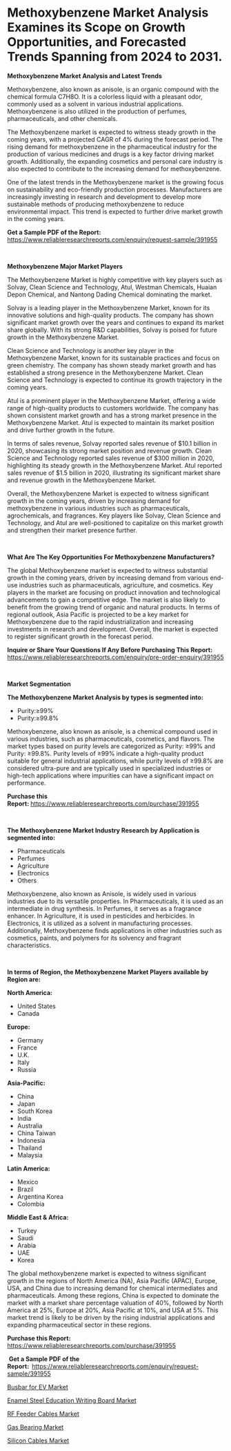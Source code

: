 <p><h1>Methoxybenzene Market Analysis Examines its Scope on Growth Opportunities, and Forecasted Trends Spanning from 2024 to 2031.</h1></p><p><strong>Methoxybenzene Market Analysis and Latest Trends</strong></p>
<p><p>Methoxybenzene, also known as anisole, is an organic compound with the chemical formula C7H8O. It is a colorless liquid with a pleasant odor, commonly used as a solvent in various industrial applications. Methoxybenzene is also utilized in the production of perfumes, pharmaceuticals, and other chemicals.</p><p>The Methoxybenzene market is expected to witness steady growth in the coming years, with a projected CAGR of 4% during the forecast period. The rising demand for methoxybenzene in the pharmaceutical industry for the production of various medicines and drugs is a key factor driving market growth. Additionally, the expanding cosmetics and personal care industry is also expected to contribute to the increasing demand for methoxybenzene.</p><p>One of the latest trends in the Methoxybenzene market is the growing focus on sustainability and eco-friendly production processes. Manufacturers are increasingly investing in research and development to develop more sustainable methods of producing methoxybenzene to reduce environmental impact. This trend is expected to further drive market growth in the coming years.</p></p>
<p><strong>Get a Sample PDF of the Report:&nbsp;</strong> <a href="https://www.reliableresearchreports.com/enquiry/request-sample/391955">https://www.reliableresearchreports.com/enquiry/request-sample/391955</a></p>
<p>&nbsp;</p>
<p><strong>Methoxybenzene Major Market Players</strong></p>
<p><p>The Methoxybenzene Market is highly competitive with key players such as Solvay, Clean Science and Technology, Atul, Westman Chemicals, Huaian Depon Chemical, and Nantong Dading Chemical dominating the market. </p><p>Solvay is a leading player in the Methoxybenzene Market, known for its innovative solutions and high-quality products. The company has shown significant market growth over the years and continues to expand its market share globally. With its strong R&D capabilities, Solvay is poised for future growth in the Methoxybenzene Market.</p><p>Clean Science and Technology is another key player in the Methoxybenzene Market, known for its sustainable practices and focus on green chemistry. The company has shown steady market growth and has established a strong presence in the Methoxybenzene Market. Clean Science and Technology is expected to continue its growth trajectory in the coming years.</p><p>Atul is a prominent player in the Methoxybenzene Market, offering a wide range of high-quality products to customers worldwide. The company has shown consistent market growth and has a strong market presence in the Methoxybenzene Market. Atul is expected to maintain its market position and drive further growth in the future.</p><p>In terms of sales revenue, Solvay reported sales revenue of $10.1 billion in 2020, showcasing its strong market position and revenue growth. Clean Science and Technology reported sales revenue of $300 million in 2020, highlighting its steady growth in the Methoxybenzene Market. Atul reported sales revenue of $1.5 billion in 2020, illustrating its significant market share and revenue growth in the Methoxybenzene Market. </p><p>Overall, the Methoxybenzene Market is expected to witness significant growth in the coming years, driven by increasing demand for methoxybenzene in various industries such as pharmaceuticals, agrochemicals, and fragrances. Key players like Solvay, Clean Science and Technology, and Atul are well-positioned to capitalize on this market growth and strengthen their market presence further.</p></p>
<p>&nbsp;</p>
<p><strong>What Are The Key Opportunities For Methoxybenzene Manufacturers?</strong></p>
<p><p>The global Methoxybenzene market is expected to witness substantial growth in the coming years, driven by increasing demand from various end-use industries such as pharmaceuticals, agriculture, and cosmetics. Key players in the market are focusing on product innovation and technological advancements to gain a competitive edge. The market is also likely to benefit from the growing trend of organic and natural products. In terms of regional outlook, Asia Pacific is projected to be a key market for Methoxybenzene due to the rapid industrialization and increasing investments in research and development. Overall, the market is expected to register significant growth in the forecast period.</p></p>
<p><strong>Inquire or Share Your Questions If Any Before Purchasing This Report:</strong> <a href="https://www.reliableresearchreports.com/enquiry/pre-order-enquiry/391955">https://www.reliableresearchreports.com/enquiry/pre-order-enquiry/391955</a></p>
<p>&nbsp;</p>
<p><strong>Market Segmentation</strong></p>
<p><strong>The Methoxybenzene Market Analysis by types is segmented into:</strong></p>
<p><ul><li>Purity:≥99%</li><li>Purity:≥99.8%</li></ul></p>
<p><p>Methoxybenzene, also known as anisole, is a chemical compound used in various industries, such as pharmaceuticals, cosmetics, and flavors. The market types based on purity levels are categorized as Purity: ≥99% and Purity: ≥99.8%. Purity levels of ≥99% indicate a high-quality product suitable for general industrial applications, while purity levels of ≥99.8% are considered ultra-pure and are typically used in specialized industries or high-tech applications where impurities can have a significant impact on performance.</p></p>
<p><strong>Purchase this Report:&nbsp;</strong><a href="https://www.reliableresearchreports.com/purchase/391955">https://www.reliableresearchreports.com/purchase/391955</a></p>
<p>&nbsp;</p>
<p><strong>The Methoxybenzene Market Industry Research by Application is segmented into:</strong></p>
<p><ul><li>Pharmaceuticals</li><li>Perfumes</li><li>Agriculture</li><li>Electronics</li><li>Others</li></ul></p>
<p><p>Methoxybenzene, also known as Anisole, is widely used in various industries due to its versatile properties. In Pharmaceuticals, it is used as an intermediate in drug synthesis. In Perfumes, it serves as a fragrance enhancer. In Agriculture, it is used in pesticides and herbicides. In Electronics, it is utilized as a solvent in manufacturing processes. Additionally, Methoxybenzene finds applications in other industries such as cosmetics, paints, and polymers for its solvency and fragrant characteristics.</p></p>
<p>&nbsp;</p>
<p><strong>In terms of Region, the Methoxybenzene Market Players available by Region are:</strong></p>
<p>
    <p> <strong> North America: </strong>
        <ul>
            <li>United States</li>
            <li>Canada</li>
        </ul>
        </p> 
    <p> <strong> Europe: </strong>
        <ul>
            <li>Germany</li>
            <li>France</li>
            <li>U.K.</li>
            <li>Italy</li>
            <li>Russia</li>
        </ul>
        </p> 
    <p> <strong> Asia-Pacific: </strong>
        <ul>
            <li>China</li>
            <li>Japan</li>
            <li>South Korea</li>
            <li>India</li>
            <li>Australia</li>
            <li>China Taiwan</li>
            <li>Indonesia</li>
            <li>Thailand</li>
            <li>Malaysia</li>
        </ul>
        </p> 
    <p> <strong> Latin America: </strong>
        <ul>
            <li>Mexico</li>
            <li>Brazil</li>
            <li>Argentina Korea</li>
            <li>Colombia</li>
        </ul>
        </p> 
    <p> <strong> Middle East & Africa: </strong>
        <ul>
            <li>Turkey</li>
            <li>Saudi</li>
            <li>Arabia</li>
            <li>UAE</li>
            <li>Korea</li>
        </ul>
    </p>
    </p>
<p><p>The global methoxybenzene market is expected to witness significant growth in the regions of North America (NA), Asia Pacific (APAC), Europe, USA, and China due to increasing demand for chemical intermediates and pharmaceuticals. Among these regions, China is expected to dominate the market with a market share percentage valuation of 40%, followed by North America at 25%, Europe at 20%, Asia Pacific at 10%, and USA at 5%. This market trend is likely to be driven by the rising industrial applications and expanding pharmaceutical sector in these regions.</p></p>
<p><strong>Purchase this Report: </strong><a href="https://www.reliableresearchreports.com/purchase/391955">https://www.reliableresearchreports.com/purchase/391955</a></p>
<p>&nbsp;<strong>Get a Sample PDF of the Report:&nbsp;&nbsp;</strong><a href="https://www.reliableresearchreports.com/enquiry/request-sample/391955">https://www.reliableresearchreports.com/enquiry/request-sample/391955</a></p>
<p><strong></strong></p>
<p><p><a href="https://scarlet-rocket-c63.notion.site/Busbar-for-EV-Market-Size-Share-Trends-Analysis-Report-By-Material-By-Type-By-End-user-By-Regi-fccce88a0618483392d224eb08d02855">Busbar for EV Market</a></p><p><a href="https://natural-crush-b99.notion.site/Global-Enamel-Steel-Education-Writing-Board-Market-by-Types-Applications-and-Major-Players-with-R-57209cbc878f49b6be7692f8a11d632b">Enamel Steel Education Writing Board Market</a></p><p><a href="https://view.publitas.com/reportprime-1/rf-feeder-cables-market-size-growth-and-forecast-from-2024-2031/">RF Feeder Cables Market</a></p><p><a href="https://gamy-alyssum-396.notion.site/Gas-Bearing-Market-Size-and-Growth-Market-Segmentation-Regional-and-Country-Breakdowns-and-Market-f3a7fcabe9be434baca29701b7fd39c5">Gas Bearing Market</a></p><p><a href="https://view.publitas.com/reportprime-1/silicon-cables-market-analysis-examines-its-scope-on-growth-opportunities-and-forecasted-trends-spanning-from-2024-to-2031/">Silicon Cables Market</a></p></p>